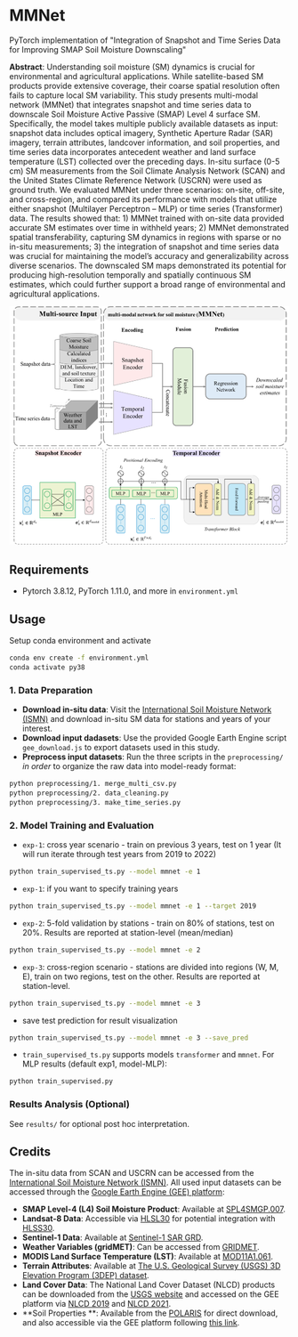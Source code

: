 # MMNet
PyTorch implementation of "Integration of Snapshot and Time Series Data for Improving SMAP Soil Moisture Downscaling"

**Abstract**: Understanding soil moisture (SM) dynamics is crucial for environmental and agricultural applications. While satellite-based SM products provide extensive coverage, their coarse spatial resolution often fails to capture local SM variability. This study presents multi-modal network (MMNet) that integrates snapshot and time series data to downscale Soil Moisture Active Passive (SMAP) Level 4 surface SM. Specifically, the model takes multiple publicly available datasets as input: snapshot data includes optical imagery, Synthetic Aperture Radar (SAR) imagery, terrain attributes, landcover information, and soil properties, and time series data incorporates antecedent weather and land surface temperature (LST) collected over the preceding days. In-situ surface (0-5 cm) SM measurements from the Soil Climate Analysis Network (SCAN) and the United States Climate Reference Network (USCRN) were used as ground truth. We evaluated MMNet under three scenarios: on-site, off-site, and cross-region, and compared its performance with models that utilize either snapshot (Multilayer Perceptron – MLP) or time series (Transformer) data. The results showed that: 1) MMNet trained with on-site data provided accurate SM estimates over time in withheld years; 2) MMNet demonstrated spatial transferability, capturing SM dynamics in regions with sparse or no in-situ measurements; 3) the integration of snapshot and time series data was crucial for maintaining the model’s accuracy and generalizability across diverse scenarios. The downscaled SM maps demonstrated its potential for producing high-resolution temporally and spatially continuous SM estimates, which could further support a broad range of environmental and agricultural applications.

<img src="png/img.png" title="" alt="" data-align="center">

## Requirements

* Pytorch 3.8.12, PyTorch 1.11.0, and more in `environment.yml`

## Usage

Setup conda environment and activate

```bash
conda env create -f environment.yml
conda activate py38
```

### 1. Data Preparation

* **Download in-situ data**: Visit the [International Soil Moisture Network (ISMN)](https://ismn.bafg.de/en/dataviewer/) and download in-situ SM data for stations and years of your interest.
* **Download input dadasets**: Use the provided Google Earth Engine script `gee_download.js` to export datasets used in this study.
* **Preprocess input datasets**: Run the three scripts in the `preprocessing/` *in order* to organize the raw data into model-ready format:
```bash
python preprocessing/1. merge_multi_csv.py
python preprocessing/2. data_cleaning.py
python preprocessing/3. make_time_series.py
```

### 2. Model Training and Evaluation

* `exp-1`: cross year scenario - train on previous 3 years, test on 1 year (It will run iterate through test years from 2019 to 2022)

```bash
python train_supervised_ts.py --model mmnet -e 1
```

* `exp-1`: if you want to specify training years

```bash
python train_supervised_ts.py --model mmnet -e 1 --target 2019
```

* `exp-2`: 5-fold validation by stations - train on 80% of stations, test on 20%. Results are reported at station-level (mean/median)

```bash
python train_supervised_ts.py --model mmnet -e 2
```

* `exp-3`: cross-region scenario - stations are divided into regions (W, M, E), train on two regions, test on the other. Results are reported at station-level.

```bash
python train_supervised_ts.py --model mmnet -e 3
```

* save test prediction for result visualization

```bash
python train_supervised_ts.py --model mmnet -e 3 --save_pred
```

* `train_supervised_ts.py` supports models `transformer` and `mmnet`. For MLP results (default exp1, model-MLP):

```bash
python train_supervised.py
```

### Results Analysis (Optional)

See `results/` for optional post hoc interpretation.

[//]: # (## Reference)

[//]: # (In case you find MMNet or the code useful, please consider citing our paper using the following BibTex entry:)

[//]: # (```)

[//]: # ()
[//]: # (```)

## Credits
The in-situ data from SCAN and USCRN can be accessed from the [International Soil Moisture Network (ISMN)](https://ismn.bafg.de/en/dataviewer/). All used input datasets can be accessed through the [Google Earth Engine (GEE) platform]( https://developers.google.com/earth-engine/datasets/catalog): 
- **SMAP Level-4 (L4) Soil Moisture Product**: Available at [SPL4SMGP.007](https://developers.google.com/earth-engine/datasets/catalog/NASA_SMAP_SPL4SMGP_007).
- **Landsat-8 Data**: Accessible via [HLSL30](https://developers.google.com/earth-engine/datasets/catalog/NASA_HLS_HLSL30_v002) for potential integration with [HLSS30](https://developers.google.com/earth-engine/datasets/catalog/NASA_HLS_HLSS30_v002). 
- **Sentinel-1 Data**: Available at [Sentinel-1 SAR GRD](https://developers.google.com/earth-engine/datasets/catalog/COPERNICUS_S1_GRD). 
- **Weather Variables (gridMET)**: Can be accessed from [GRIDMET](https://developers.google.com/earth-engine/datasets/catalog/IDAHO_EPSCOR_GRIDMET). 
- **MODIS Land Surface Temperature (LST)**: Available at [MOD11A1.061](https://developers.google.com/earth-engine/datasets/catalog/MODIS_061_MOD11A1). 
- **Terrain Attributes**: Available at [The U.S. Geological Survey (USGS) 3D Elevation Program (3DEP) dataset](https://developers.google.com/earth-engine/datasets/catalog/USGS_3DEP_10m).
- **Land Cover Data**: The National Land Cover Dataset (NLCD) products can be downloaded from the [USGS website](https://www.sciencebase.gov/catalog/item/6345b637d34e342aee0863aa) and accessed on the GEE platform via [NLCD 2019](https://developers.google.com/earth-engine/datasets/catalog/USGS_NLCD_RELEASES_2019_REL_NLCD) and [NLCD 2021](https://developers.google.com/earth-engine/datasets/catalog/USGS_NLCD_RELEASES_2021_REL_NLCD). 
- **Soil Properties **: Available from the [POLARIS](http://hydrology.cee.duke.edu/POLARIS/) for direct download, and also accessible via the GEE platform following [this link](https://gee-community-catalog.org/projects/polaris/#notes-from-data-providers).
